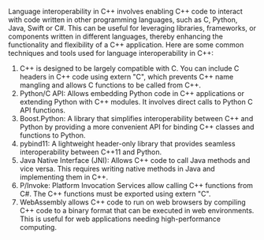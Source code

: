 Language interoperability in C++ involves enabling C++ code to interact with code written in other programming languages, such as C, Python, Java, Swift or C#. This can be useful for leveraging libraries, frameworks, or components written in different languages, thereby enhancing the functionality and flexibility of a C++ application. Here are some common techniques and tools used for language interoperability in C++:

1) C++ is designed to be largely compatible with C. You can include C headers in C++ code using extern "C", which prevents C++ name mangling and allows C functions to be called from C++.
2) Python/C API: Allows embedding Python code in C++ applications or extending Python with C++ modules. It involves direct calls to Python C API functions.
3) Boost.Python: A library that simplifies interoperability between C++ and Python by providing a more convenient API for binding C++ classes and functions to Python.
4) pybind11: A lightweight header-only library that provides seamless interoperability between C++11 and Python.
5) Java Native Interface (JNI): Allows C++ code to call Java methods and vice versa. This requires writing native methods in Java and implementing them in C++.
6) P/Invoke: Platform Invocation Services allow calling C++ functions from C#. The C++ functions must be exported using extern "C".
7) WebAssembly allows C++ code to run on web browsers by compiling C++ code to a binary format that can be executed in web environments. This is useful for web applications needing high-performance computing.
